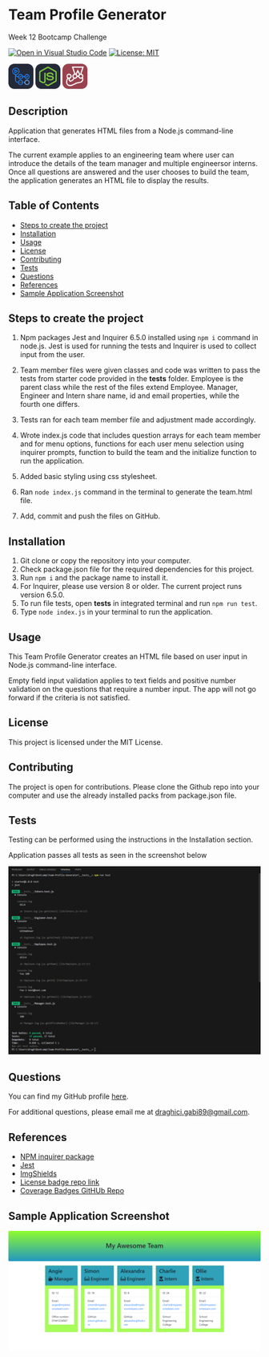 # Team Profile Generator
Week 12 Bootcamp Challenge

[![Open in Visual Studio Code](https://img.shields.io/static/v1?logo=visualstudiocode&label=&message=Open%20in%20Visual%20Studio%20Code&labelColor=2c2c32&color=007acc&logoColor=007acc)](https://open.vscode.dev/jpb06/jest-badges-action)
[![License: MIT](https://img.shields.io/badge/License-MIT-yellow.svg)](https://opensource.org/licenses/MIT)

<p align="left"><a href="https://docs.github.com/en/actions" target="_blank"><img height="50" src="https://raw.githubusercontent.com/jpb06/jpb06/master/icons/GithubActions-Dark.svg" /></a>&nbsp;<a href="https://nodejs.org/en/docs/" target="_blank"><img height="50" src="https://raw.githubusercontent.com/jpb06/jpb06/master/icons/NodeJS-Dark.svg" /></a>&nbsp;<a href="https://jestjs.io/docs/getting-started" target="_blank"><img height="50" src="https://raw.githubusercontent.com/jpb06/jpb06/master/icons/Jest.svg" /></a>&nbsp;</p>

## Description
Application that generates HTML files from a Node.js command-line interface. 

The current example applies to an engineering team where user can introduce the details of the team manager and multiple engineersor interns. Once all questions are answered and the user chooses to build the team, the application generates an HTML file to display the results.

## Table of Contents
- [Steps to create the project](#steps-to-create-the-project)
- [Installation](#installation)
- [Usage](#usage)
- [License](#license)
- [Contributing](#contributing)
- [Tests](#tests)
- [Questions](#questions)
- [References](#references)
- [Sample Application Screenshot](#sample-application-screenshot)

## Steps to create the project
1. Npm packages Jest and Inquirer 6.5.0 installed using `npm i` command in node.js. 
Jest is used for running the tests and Inquirer is used to collect input from the user.

2. Team member files were given classes and code was written to pass the tests from starter code provided in the __tests__ folder. Employee is the parent class while the rest of the files extend Employee. Manager, Engineer and Intern share name, id and email properties, while the fourth one differs.

3. Tests ran for each team member file and adjustment made accordingly.

4. Wrote index.js code that includes question arrays for each team member and for menu options, functions for each user menu selection using inquirer prompts, function to build the team and the initialize function to run the application. 

6. Added basic styling using css stylesheet.

5. Ran `node index.js` command in the terminal to generate the team.html file.

6. Add, commit and push the files on GitHub.

## Installation 
1. Git clone or copy the repository into your computer. 
2. Check package.json file for the required dependencies for this project. 
3. Run `npm i` and the package name to install it.
4. For Inquirer, please use version 8 or older. The current project runs version 6.5.0.
5. To run file tests, open __tests__ in integrated terminal and run `npm run test`.
6. Type `node index.js` in your terminal to run the application.

## Usage 
This Team Profile Generator creates an HTML file based on user input in Node.js command-line interface. 

Empty field input validation applies to text fields and positive number validation on the questions that require a number input. The app will not go forward if the criteria is not satisfied.

## License
This project is licensed under the MIT License.

## Contributing
The project is open for contributions. Please clone the Github repo into your computer and use the already installed packs from package.json file.

## Tests
Testing can be performed using the instructions in the Installation section.

Application passes all tests as seen in the screenshot below

![Screenshot](./assets/img/TestScreenshot.png "Application Test Screenshot")


## Questions
You can find my GitHub profile [here](https://github.com/GabiDragh).

For additional questions, please email me at draghici.gabi89@gmail.com.

## References
 
- [NPM inquirer package](https://www.npmjs.com/package/inquirer/v/6.5.0)
- [Jest](https://www.npmjs.com/package/jest)
- [ImgShields](https://shields.io/)
- [License badge repo link](https://gist.github.com/lukas-h/2a5d00690736b4c3a7ba)
- [Coverage Badges GitHUb Repo](https://github.com/jpb06/jest-badges-action)

## Sample Application Screenshot

![Screenshot](./assets/img/screencapture-127-0-0-1-5501-Team-Profile-Generator-output-team-html-2024-02-27-22_44_41.png "Application Screenshot")
